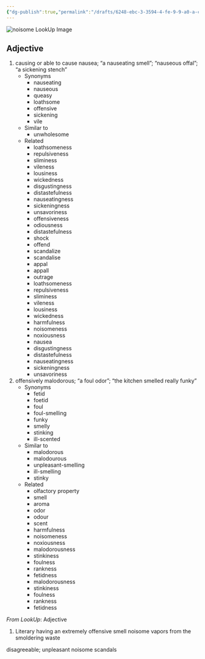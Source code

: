 ```yaml
---
{"dg-publish":true,"permalink":"/drafts/6248-ebc-3-3594-4-fe-9-9-a0-a-c7-be-5-f17-f4-b9/","dgHomeLink":true,"dgPassFrontmatter":false}
---
```



![noisome LookUp Image](https://i.snap.as/MxIdETwr.png)


## Adjective

1. causing or able to cause nausea; “a nauseating smell”; “nauseous offal”; “a sickening stench”
	- Synonyms
		- nauseating
		- nauseous
		- queasy
		- loathsome
		- offensive
		- sickening
		- vile
	- Similar to
		- unwholesome
	- Related
		- loathsomeness
		- repulsiveness
		- sliminess
		- vileness
		- lousiness
		- wickedness
		- disgustingness
		- distastefulness
		- nauseatingness
		- sickeningness
		- unsavoriness
		- offensiveness
		- odiousness
		- distastefulness
		- shock
		- offend
		- scandalize
		- scandalise
		- appal
		- appall
		- outrage
		- loathsomeness
		- repulsiveness
		- sliminess
		- vileness
		- lousiness
		- wickedness
		- harmfulness
		- noisomeness
		- noxiousness
		- nausea
		- disgustingness
		- distastefulness
		- nauseatingness
		- sickeningness
		- unsavoriness
2. offensively malodorous; “a foul odor”; “the kitchen smelled really funky”
	- Synonyms
		- fetid
		- foetid
		- foul
		- foul-smelling
		- funky
		- smelly
		- stinking
		- ill-scented
	- Similar to
		- malodorous
		- malodourous
		- unpleasant-smelling
		- ill-smelling
		- stinky
	- Related
		- olfactory property
		- smell
		- aroma
		- odor
		- odour
		- scent
		- harmfulness
		- noisomeness
		- noxiousness
		- malodorousness
		- stinkiness
		- foulness
		- rankness
		- fetidness
		- malodorousness
		- stinkiness
		- foulness
		- rankness
		- fetidness

*From LookUp*:
Adjective
1.	Literary having an extremely offensive smell
noisome vapors from the smoldering waste

disagreeable; unpleasant
noisome scandals